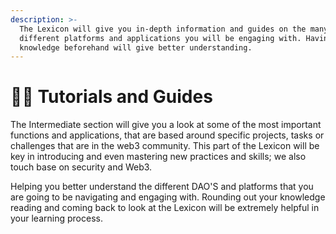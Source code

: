 ```yaml
---
description: >-
  The Lexicon will give you in-depth information and guides on the many
  different platforms and applications you will be engaging with. Having
  knowledge beforehand will give better understanding.
---
```


# 🧑🏫 Tutorials and Guides

The Intermediate section will give you a look at some of the most important functions and applications, that are based around specific projects, tasks or challenges that are in the web3 community. This part of the Lexicon will be key in introducing and even mastering new practices and skills; we also touch base on security and Web3.&#x20;

Helping you better understand the different DAO'S and platforms that you are going to be navigating and engaging with. Rounding out your knowledge reading and coming back to look at the Lexicon will be extremely helpful in your learning process.&#x20;

